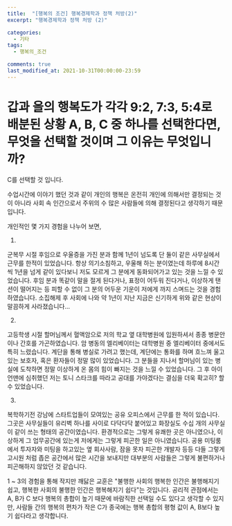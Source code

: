 ```yaml
---
title:  "[행복의 조건] 행복경제학과 정책 처방(2)"
excerpt: "행복경제학과 정책 처방 (2)"

categories:
  - 기타
tags:
  - 행복의_조건

comments: true
last_modified_at: 2021-10-31T00:00:00-23:59
---
```


# 갑과 을의 행복도가 각각 9:2, 7:3, 5:4로 배분된 상황 A, B, C 중 하나를 선택한다면, 무엇을 선택할 것이며 그 이유는 무엇입니까?

C를 선택할 것 입니다.

수업시간에 이야기 했던 것과 같이 개인의 행복은 온전히 개인에 의해서만 결정되는 것이 아니라 사회 속 인간으로서 주위의 수 많은 사람들에 의해 결정된다고 생각하기 때문입니다.



개인적인 몇 가지 경험을 나누어 보면,

1. 

군복무 시절 후임으로 우울증을 가진 분과 함께 1년이 넘도록 단 둘이 같은 사무실에서 근무를 한적이 있었습니다. 항상 의기소침하고, 우울해 하는 분이였는데 하루에 8시간 씩 1년을 넘게 같이 있다보니 저도 모르게 그 분에게 동화되어가고 있는 것을 느낄 수 있었습니다. 후임 분과 똑같이 말을 절게 된다거나, 표정이 어두워 진다거나, 이상하게 탠션이 떨어지는 등 피할 수 없이 그 분의 어두운 기운이 저에게 까지 스며드는 것을 경험하였습니다. 소집해제 후 사회에 나와 약 1년이 지난 지금은 신기하게 위와 같은 현상이 말끔하게 사라졌습니다...



2. 

고등학생 시절 할머님께서 혈액암으로 저의 학교 옆 대학병원에 입원하셔서 종종 병문안이나 간호를 가곤하였습니다. 암 병동의 엘리베이터는 대학병원 중 엘리베이터 중에서도 특히 느렸습니다. 계단을 통해 병실로 가려고 했는데, 계단에는 통화를 하며 흐느껴 울고 있는 보호자, 혹은 환자들이 정말 많이 있었습니다. 그 분들을 지나서 할머님이 있는 병실에 도착하면 정말 이상하게 온 몸의 힘이 빠지는 것을 느낄 수 있었습니다. 그 후 아이언맨에 심취했던 저는 토니 스타크를 따라고 공대를 가야겠다는 결심을 더욱 확고히? 할 수 있었습니다.



3.

복학하기전 강남에 스타트업들이 모여있는 공유 오피스에서 근무를 한 적이 있습니다. 그곳은 사무실들이 유리벽 하나를 사이로 다닥다닥 붙어있고 화장실도 수십 개의 사무실이 같이 쓰는 형태의 공간이였습니다. 환경적으로는 그렇게 유쾌한 곳은 아니였으나, 이상하게 그 업무공간에 있는게 저에게는 그렇게 피곤한 일은 아니였습니다. 공용 미팅룸에서 투자자와 미팅을 하고있는 옆 회사사람, 잠을 못자 피곤한 개발자 등등 다들 그렇게 고시원 처럼 좁은 공간에서 많은 시간을 보내지만 대부분의 사람들은 그렇게 불편하거나 피곤해하지 않았던 것 같습니다.



1 ~ 3의 경험을 통해 작지만 깨닳은 교훈은 "불행한 사회의 행복한 인간은 불행해지기 쉽고, 행복한 사회의 불행한 인간은 행복해지기 쉽다"는 것입니다. 공리적 관점에서는 A, B가 C 보다 행복의 총합이 높기 때문에 바람직한 선택일 수도 있다고 생각할 수 있지만, 사람들 간의 행복의 편차가 작은 C가 종국에는 행복 총합의 평형 값이 A, B보다 높기 쉽다라고 생각합니다.

